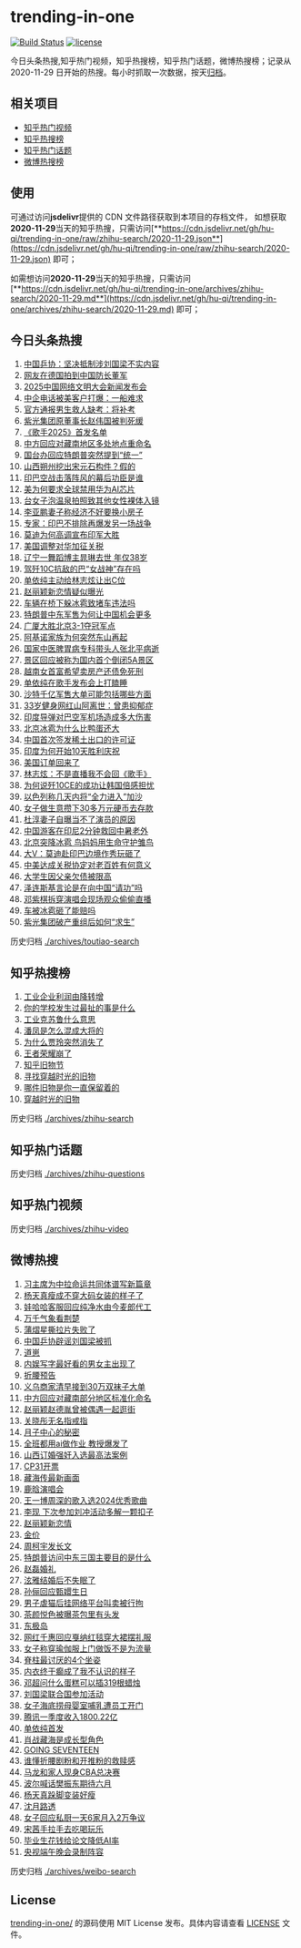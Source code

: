 # trending-in-one

[![Build Status](https://github.com/hu-qi/trending-in-one/workflows/ci/badge.svg?branch=master)](https://github.com/hu-qi/trending-in-one/actions)
[![license](https://img.shields.io/github/license/hu-qi/trending-in-one)](https://github.com/hu-qi/trending-in-one/blob/master/LICENSE)

今日头条热搜,知乎热门视频，知乎热搜榜，知乎热门话题，微博热搜榜；记录从 2020-11-29 日开始的热搜。每小时抓取一次数据，按天[归档](./archives)。

<!-- 感谢Deno中国之父jjc大佬，99%的代码来自于jjc大佬的仓库 -->

## 相关项目

- [知乎热门视频](https://github.com/justjavac/zhihu-trending-hot-video)
- [知乎热搜榜](https://github.com/justjavac/zhihu-trending-top-search)
- [知乎热门话题](https://github.com/justjavac/zhihu-trending-hot-questions)
- [微博热搜榜](https://github.com/justjavac/weibo-trending-hot-search)

## 使用

可通过访问**jsdelivr**提供的 CDN 文件路径获取到本项目的存档文件，
如想获取**2020-11-29**当天的知乎热搜，只需访问[**https://cdn.jsdelivr.net/gh/hu-qi/trending-in-one/raw/zhihu-search/2020-11-29.json**](https://cdn.jsdelivr.net/gh/hu-qi/trending-in-one/raw/zhihu-search/2020-11-29.json) 即可；

如需想访问**2020-11-29**当天的知乎热搜，只需访问[**https://cdn.jsdelivr.net/gh/hu-qi/trending-in-one/archives/zhihu-search/2020-11-29.md**](https://cdn.jsdelivr.net/gh/hu-qi/trending-in-one/archives/zhihu-search/2020-11-29.md) 即可；

## 今日头条热搜

<!-- BEGIN TOUTIAO -->
<!-- 最后更新时间 Thu May 15 2025 00:13:57 GMT+0800 (China Standard Time) -->
1. [中国乒协：坚决抵制涉刘国梁不实内容](https://so.toutiao.com/search?keyword=中国乒协：坚决抵制涉刘国梁不实内容)
1. [网友在德国拍到中国防长董军](https://so.toutiao.com/search?keyword=网友在德国拍到中国防长董军)
1. [2025中国网络文明大会新闻发布会](https://so.toutiao.com/search?keyword=2025中国网络文明大会新闻发布会)
1. [中企电话被美客户打爆：一船难求](https://so.toutiao.com/search?keyword=中企电话被美客户打爆：一船难求)
1. [官方通报男生救人缺考：将补考](https://so.toutiao.com/search?keyword=官方通报男生救人缺考：将补考)
1. [紫光集团原董事长赵伟国被判死缓](https://so.toutiao.com/search?keyword=紫光集团原董事长赵伟国被判死缓)
1. [《歌手2025》首发名单](https://so.toutiao.com/search?keyword=《歌手2025》首发名单)
1. [中方回应对藏南地区多处地点重命名](https://so.toutiao.com/search?keyword=中方回应对藏南地区多处地点重命名)
1. [国台办回应特朗普突然提到“统一”](https://so.toutiao.com/search?keyword=国台办回应特朗普突然提到“统一”)
1. [山西朔州挖出宋元石构件？假的](https://so.toutiao.com/search?keyword=山西朔州挖出宋元石构件？假的)
1. [印巴空战击落阵风的幕后功臣是谁](https://so.toutiao.com/search?keyword=印巴空战击落阵风的幕后功臣是谁)
1. [美为何要求全球禁用华为AI芯片](https://so.toutiao.com/search?keyword=美为何要求全球禁用华为AI芯片)
1. [台女子泡温泉拍照致其他女性裸体入镜](https://so.toutiao.com/search?keyword=台女子泡温泉拍照致其他女性裸体入镜)
1. [李亚鹏妻子称经济不好要换小房子](https://so.toutiao.com/search?keyword=李亚鹏妻子称经济不好要换小房子)
1. [专家：印巴不排除再爆发另一场战争](https://so.toutiao.com/search?keyword=专家：印巴不排除再爆发另一场战争)
1. [莫迪为何高调宣布印军大胜](https://so.toutiao.com/search?keyword=莫迪为何高调宣布印军大胜)
1. [美国调整对华加征关税](https://so.toutiao.com/search?keyword=美国调整对华加征关税)
1. [辽宁一舞蹈博主晁琳去世 年仅38岁](https://so.toutiao.com/search?keyword=辽宁一舞蹈博主晁琳去世%20年仅38岁)
1. [驾歼10C抗敌的巴“女战神”存在吗](https://so.toutiao.com/search?keyword=驾歼10C抗敌的巴“女战神”存在吗)
1. [单依纯主动给林志炫让出C位](https://so.toutiao.com/search?keyword=单依纯主动给林志炫让出C位)
1. [赵丽颖新恋情疑似曝光](https://so.toutiao.com/search?keyword=赵丽颖新恋情疑似曝光)
1. [车辆在桥下躲冰雹致堵车违法吗](https://so.toutiao.com/search?keyword=车辆在桥下躲冰雹致堵车违法吗)
1. [特朗普中东军售为何让中国机会更多](https://so.toutiao.com/search?keyword=特朗普中东军售为何让中国机会更多)
1. [广厦大胜北京3-1夺冠军点](https://so.toutiao.com/search?keyword=广厦大胜北京3-1夺冠军点)
1. [阿基诺家族为何突然东山再起](https://so.toutiao.com/search?keyword=阿基诺家族为何突然东山再起)
1. [国家中医脾胃病专科带头人张北平病逝](https://so.toutiao.com/search?keyword=国家中医脾胃病专科带头人张北平病逝)
1. [景区回应被称为国内首个倒闭5A景区](https://so.toutiao.com/search?keyword=景区回应被称为国内首个倒闭5A景区)
1. [越南女首富希望卖房产还债免死刑](https://so.toutiao.com/search?keyword=越南女首富希望卖房产还债免死刑)
1. [单依纯在歌手发布会上打瞌睡](https://so.toutiao.com/search?keyword=单依纯在歌手发布会上打瞌睡)
1. [沙特千亿军售大单可能包括哪些方面](https://so.toutiao.com/search?keyword=沙特千亿军售大单可能包括哪些方面)
1. [33岁健身网红山阿离世：曾患抑郁症](https://so.toutiao.com/search?keyword=33岁健身网红山阿离世：曾患抑郁症)
1. [印度导弹对巴空军机场造成多大伤害](https://so.toutiao.com/search?keyword=印度导弹对巴空军机场造成多大伤害)
1. [北京冰雹为什么比鸭蛋还大](https://so.toutiao.com/search?keyword=北京冰雹为什么比鸭蛋还大)
1. [中国首次签发稀土出口的许可证](https://so.toutiao.com/search?keyword=中国首次签发稀土出口的许可证)
1. [印度为何开始10天胜利庆祝](https://so.toutiao.com/search?keyword=印度为何开始10天胜利庆祝)
1. [美国订单回来了](https://so.toutiao.com/search?keyword=美国订单回来了)
1. [林志炫：不是直播我不会回《歌手》](https://so.toutiao.com/search?keyword=林志炫：不是直播我不会回《歌手》)
1. [为何说歼10CE的成功让韩国倍感担忧](https://so.toutiao.com/search?keyword=为何说歼10CE的成功让韩国倍感担忧)
1. [以色列称几天内将“全力进入”加沙](https://so.toutiao.com/search?keyword=以色列称几天内将“全力进入”加沙)
1. [女子做生意攒下30多万元硬币去存款](https://so.toutiao.com/search?keyword=女子做生意攒下30多万元硬币去存款)
1. [杜淳妻子自曝当不了演员的原因](https://so.toutiao.com/search?keyword=杜淳妻子自曝当不了演员的原因)
1. [中国游客在印尼2分钟救回中暑老外](https://so.toutiao.com/search?keyword=中国游客在印尼2分钟救回中暑老外)
1. [北京突降冰雹 鸟妈妈用生命守护雏鸟](https://so.toutiao.com/search?keyword=北京突降冰雹%20鸟妈妈用生命守护雏鸟)
1. [大V：莫迪赴印巴边境作秀玩砸了](https://so.toutiao.com/search?keyword=大V：莫迪赴印巴边境作秀玩砸了)
1. [中美达成关税协定对老百姓有何意义](https://so.toutiao.com/search?keyword=中美达成关税协定对老百姓有何意义)
1. [大学生因父亲欠债被限高](https://so.toutiao.com/search?keyword=大学生因父亲欠债被限高)
1. [泽连斯基言论是在向中国“请功”吗](https://so.toutiao.com/search?keyword=泽连斯基言论是在向中国“请功”吗)
1. [邓紫棋拆穿演唱会现场观众偷偷直播](https://so.toutiao.com/search?keyword=邓紫棋拆穿演唱会现场观众偷偷直播)
1. [车被冰雹砸了能赔吗](https://so.toutiao.com/search?keyword=车被冰雹砸了能赔吗)
1. [紫光集团破产重组后如何“求生”](https://so.toutiao.com/search?keyword=紫光集团破产重组后如何“求生”)
<!-- END TOUTIAO -->

历史归档 [./archives/toutiao-search](./archives/toutiao-search)

## 知乎热搜榜

<!-- BEGIN ZHIHUSEARCH -->
<!-- 最后更新时间 Wed Apr 30 2025 18:12:32 GMT+0800 (China Standard Time) -->
1. [工业企业利润由降转增](https://www.zhihu.com/search?q=工业企业利润由降转增)
1. [你的学校发生过最扯的事是什么](https://www.zhihu.com/search?q=你的学校发生过最扯的事是什么)
1. [工业克苏鲁什么意思](https://www.zhihu.com/search?q=工业克苏鲁什么意思)
1. [潘凤是怎么混成大将的](https://www.zhihu.com/search?q=潘凤是怎么混成大将的)
1. [为什么贾玲突然消失了](https://www.zhihu.com/search?q=为什么贾玲突然消失了)
1. [王者荣耀崩了](https://www.zhihu.com/search?q=王者荣耀崩了)
1. [知乎旧物节](https://www.zhihu.com/search?q=知乎旧物节)
1. [寻找穿越时光的旧物](https://www.zhihu.com/search?q=寻找穿越时光的旧物)
1. [哪件旧物是你一直保留着的](https://www.zhihu.com/search?q=哪件旧物是你一直保留着的)
1. [穿越时光的旧物](https://www.zhihu.com/search?q=穿越时光的旧物)
<!-- END ZHIHUSEARCH -->

历史归档 [./archives/zhihu-search](./archives/zhihu-search)

## 知乎热门话题

<!-- BEGIN ZHIHUQUESTIONS -->
<!-- 最后更新时间 Thu May 15 2025 00:13:57 GMT+0800 (China Standard Time) -->

<!-- END ZHIHUQUESTIONS -->

历史归档 [./archives/zhihu-questions](./archives/zhihu-questions)

## 知乎热门视频

<!-- BEGIN ZHIHUVIDEO -->
<!-- 最后更新时间 Thu May 15 2025 00:13:57 GMT+0800 (China Standard Time) -->

<!-- END ZHIHUVIDEO -->

历史归档 [./archives/zhihu-video](./archives/zhihu-video)

## 微博热搜

<!-- BEGIN WEIBO -->
<!-- 最后更新时间 Thu May 15 2025 00:13:57 GMT+0800 (China Standard Time) -->
1. [习主席为中拉命运共同体谱写新篇章](https://s.weibo.com//weibo?q=%23%E4%B9%A0%E4%B8%BB%E5%B8%AD%E4%B8%BA%E4%B8%AD%E6%8B%89%E5%91%BD%E8%BF%90%E5%85%B1%E5%90%8C%E4%BD%93%E8%B0%B1%E5%86%99%E6%96%B0%E7%AF%87%E7%AB%A0%23&Refer=new_time)
1. [杨天真瘦成不穿大码女装的样子了](https://s.weibo.com//weibo?q=%E6%9D%A8%E5%A4%A9%E7%9C%9F%E7%98%A6%E6%88%90%E4%B8%8D%E7%A9%BF%E5%A4%A7%E7%A0%81%E5%A5%B3%E8%A3%85%E7%9A%84%E6%A0%B7%E5%AD%90%E4%BA%86&t=31&band_rank=1&Refer=top)
1. [娃哈哈客服回应纯净水由今麦郎代工](https://s.weibo.com//weibo?q=%23%E5%A8%83%E5%93%88%E5%93%88%E5%AE%A2%E6%9C%8D%E5%9B%9E%E5%BA%94%E7%BA%AF%E5%87%80%E6%B0%B4%E7%94%B1%E4%BB%8A%E9%BA%A6%E9%83%8E%E4%BB%A3%E5%B7%A5%23&t=31&band_rank=2&Refer=top)
1. [万千气象看荆楚](https://s.weibo.com//weibo?q=%23%E4%B8%87%E5%8D%83%E6%B0%94%E8%B1%A1%E7%9C%8B%E8%8D%86%E6%A5%9A%23&t=31&band_rank=3&Refer=top)
1. [蒲熠星撕拉片失败了](https://s.weibo.com//weibo?q=%23%E8%92%B2%E7%86%A0%E6%98%9F%E6%92%95%E6%8B%89%E7%89%87%E5%A4%B1%E8%B4%A5%E4%BA%86%23&t=31&band_rank=4&Refer=top)
1. [中国乒协辟谣刘国梁被抓](https://s.weibo.com//weibo?q=%23%E4%B8%AD%E5%9B%BD%E4%B9%92%E5%8D%8F%E8%BE%9F%E8%B0%A3%E5%88%98%E5%9B%BD%E6%A2%81%E8%A2%AB%E6%8A%93%23&t=31&band_rank=5&Refer=top)
1. [道崽](https://s.weibo.com//weibo?q=%E9%81%93%E5%B4%BD&t=31&band_rank=6&Refer=top)
1. [内娱写字最好看的男女主出现了](https://s.weibo.com//weibo?q=%E5%86%85%E5%A8%B1%E5%86%99%E5%AD%97%E6%9C%80%E5%A5%BD%E7%9C%8B%E7%9A%84%E7%94%B7%E5%A5%B3%E4%B8%BB%E5%87%BA%E7%8E%B0%E4%BA%86&t=31&band_rank=7&Refer=top)
1. [折腰预告](https://s.weibo.com//weibo?q=%E6%8A%98%E8%85%B0%E9%A2%84%E5%91%8A&t=31&band_rank=8&Refer=top)
1. [义乌商家清早接到30万双袜子大单](https://s.weibo.com//weibo?q=%23%E4%B9%89%E4%B9%8C%E5%95%86%E5%AE%B6%E6%B8%85%E6%97%A9%E6%8E%A5%E5%88%B030%E4%B8%87%E5%8F%8C%E8%A2%9C%E5%AD%90%E5%A4%A7%E5%8D%95%23&t=31&band_rank=9&Refer=top)
1. [中方回应对藏南部分地区标准化命名](https://s.weibo.com//weibo?q=%23%E4%B8%AD%E6%96%B9%E5%9B%9E%E5%BA%94%E5%AF%B9%E8%97%8F%E5%8D%97%E9%83%A8%E5%88%86%E5%9C%B0%E5%8C%BA%E6%A0%87%E5%87%86%E5%8C%96%E5%91%BD%E5%90%8D%23&t=31&band_rank=10&Refer=top)
1. [赵丽颖赵德胤曾被偶遇一起逛街](https://s.weibo.com//weibo?q=%23%E8%B5%B5%E4%B8%BD%E9%A2%96%E8%B5%B5%E5%BE%B7%E8%83%A4%E6%9B%BE%E8%A2%AB%E5%81%B6%E9%81%87%E4%B8%80%E8%B5%B7%E9%80%9B%E8%A1%97%23&t=31&band_rank=11&Refer=top)
1. [关晓彤无名指戒指](https://s.weibo.com//weibo?q=%23%E5%85%B3%E6%99%93%E5%BD%A4%E6%97%A0%E5%90%8D%E6%8C%87%E6%88%92%E6%8C%87%23&t=31&band_rank=12&Refer=top)
1. [月子中心的秘密](https://s.weibo.com//weibo?q=%E6%9C%88%E5%AD%90%E4%B8%AD%E5%BF%83%E7%9A%84%E7%A7%98%E5%AF%86&t=31&band_rank=13&Refer=top)
1. [全班都用ai做作业 教授爆发了](https://s.weibo.com//weibo?q=%E5%85%A8%E7%8F%AD%E9%83%BD%E7%94%A8ai%E5%81%9A%E4%BD%9C%E4%B8%9A%20%E6%95%99%E6%8E%88%E7%88%86%E5%8F%91%E4%BA%86&t=31&band_rank=14&Refer=top)
1. [山西订婚强奸入选最高法案例](https://s.weibo.com//weibo?q=%23%E5%B1%B1%E8%A5%BF%E8%AE%A2%E5%A9%9A%E5%BC%BA%E5%A5%B8%E5%85%A5%E9%80%89%E6%9C%80%E9%AB%98%E6%B3%95%E6%A1%88%E4%BE%8B%23&t=31&band_rank=15&Refer=top)
1. [CP31开票](https://s.weibo.com//weibo?q=CP31%E5%BC%80%E7%A5%A8&t=31&band_rank=16&Refer=top)
1. [藏海传最新画面](https://s.weibo.com//weibo?q=%23%E8%97%8F%E6%B5%B7%E4%BC%A0%E6%9C%80%E6%96%B0%E7%94%BB%E9%9D%A2%23&t=31&band_rank=17&Refer=top)
1. [鹿晗演唱会](https://s.weibo.com//weibo?q=%E9%B9%BF%E6%99%97%E6%BC%94%E5%94%B1%E4%BC%9A&t=31&band_rank=18&Refer=top)
1. [王一博周深的歌入选2024优秀歌曲](https://s.weibo.com//weibo?q=%23%E7%8E%8B%E4%B8%80%E5%8D%9A%E5%91%A8%E6%B7%B1%E7%9A%84%E6%AD%8C%E5%85%A5%E9%80%892024%E4%BC%98%E7%A7%80%E6%AD%8C%E6%9B%B2%23&t=31&band_rank=19&Refer=top)
1. [李现 下次参加刘冲活动多解一颗扣子](https://s.weibo.com//weibo?q=%E6%9D%8E%E7%8E%B0%20%E4%B8%8B%E6%AC%A1%E5%8F%82%E5%8A%A0%E5%88%98%E5%86%B2%E6%B4%BB%E5%8A%A8%E5%A4%9A%E8%A7%A3%E4%B8%80%E9%A2%97%E6%89%A3%E5%AD%90&t=31&band_rank=20&Refer=top)
1. [赵丽颖新恋情](https://s.weibo.com//weibo?q=%E8%B5%B5%E4%B8%BD%E9%A2%96%E6%96%B0%E6%81%8B%E6%83%85&t=31&band_rank=21&Refer=top)
1. [金价](https://s.weibo.com//weibo?q=%E9%87%91%E4%BB%B7&t=31&band_rank=22&Refer=top)
1. [周柯宇发长文](https://s.weibo.com//weibo?q=%23%E5%91%A8%E6%9F%AF%E5%AE%87%E5%8F%91%E9%95%BF%E6%96%87%23&t=31&band_rank=23&Refer=top)
1. [特朗普访问中东三国主要目的是什么](https://s.weibo.com//weibo?q=%23%E7%89%B9%E6%9C%97%E6%99%AE%E8%AE%BF%E9%97%AE%E4%B8%AD%E4%B8%9C%E4%B8%89%E5%9B%BD%E4%B8%BB%E8%A6%81%E7%9B%AE%E7%9A%84%E6%98%AF%E4%BB%80%E4%B9%88%23&t=31&band_rank=24&Refer=top)
1. [赵磊婚礼](https://s.weibo.com//weibo?q=%E8%B5%B5%E7%A3%8A%E5%A9%9A%E7%A4%BC&t=31&band_rank=25&Refer=top)
1. [泫雅结婚后不失眠了](https://s.weibo.com//weibo?q=%23%E6%B3%AB%E9%9B%85%E7%BB%93%E5%A9%9A%E5%90%8E%E4%B8%8D%E5%A4%B1%E7%9C%A0%E4%BA%86%23&t=31&band_rank=26&Refer=top)
1. [孙俪回应甄嬛生日](https://s.weibo.com//weibo?q=%23%E5%AD%99%E4%BF%AA%E5%9B%9E%E5%BA%94%E7%94%84%E5%AC%9B%E7%94%9F%E6%97%A5%23&t=31&band_rank=27&Refer=top)
1. [男子虐猫后挂网络平台叫卖被行拘](https://s.weibo.com//weibo?q=%23%E7%94%B7%E5%AD%90%E8%99%90%E7%8C%AB%E5%90%8E%E6%8C%82%E7%BD%91%E7%BB%9C%E5%B9%B3%E5%8F%B0%E5%8F%AB%E5%8D%96%E8%A2%AB%E8%A1%8C%E6%8B%98%23&t=31&band_rank=28&Refer=top)
1. [茶颜悦色被曝茶包里有头发](https://s.weibo.com//weibo?q=%23%E8%8C%B6%E9%A2%9C%E6%82%A6%E8%89%B2%E8%A2%AB%E6%9B%9D%E8%8C%B6%E5%8C%85%E9%87%8C%E6%9C%89%E5%A4%B4%E5%8F%91%23&t=31&band_rank=29&Refer=top)
1. [东极岛](https://s.weibo.com//weibo?q=%E4%B8%9C%E6%9E%81%E5%B2%9B&t=31&band_rank=30&Refer=top)
1. [网红千惠回应戛纳红毯穿大裙摆礼服](https://s.weibo.com//weibo?q=%23%E7%BD%91%E7%BA%A2%E5%8D%83%E6%83%A0%E5%9B%9E%E5%BA%94%E6%88%9B%E7%BA%B3%E7%BA%A2%E6%AF%AF%E7%A9%BF%E5%A4%A7%E8%A3%99%E6%91%86%E7%A4%BC%E6%9C%8D%23&t=31&band_rank=31&Refer=top)
1. [女子称穿瑜伽服上门做饭不是为流量](https://s.weibo.com//weibo?q=%23%E5%A5%B3%E5%AD%90%E7%A7%B0%E7%A9%BF%E7%91%9C%E4%BC%BD%E6%9C%8D%E4%B8%8A%E9%97%A8%E5%81%9A%E9%A5%AD%E4%B8%8D%E6%98%AF%E4%B8%BA%E6%B5%81%E9%87%8F%23&t=31&band_rank=32&Refer=top)
1. [脊柱最讨厌的4个坐姿](https://s.weibo.com//weibo?q=%E8%84%8A%E6%9F%B1%E6%9C%80%E8%AE%A8%E5%8E%8C%E7%9A%844%E4%B8%AA%E5%9D%90%E5%A7%BF&t=31&band_rank=33&Refer=top)
1. [内衣终于癫成了我不认识的样子](https://s.weibo.com//weibo?q=%23%E5%86%85%E8%A1%A3%E7%BB%88%E4%BA%8E%E7%99%AB%E6%88%90%E4%BA%86%E6%88%91%E4%B8%8D%E8%AE%A4%E8%AF%86%E7%9A%84%E6%A0%B7%E5%AD%90%23&t=31&band_rank=34&Refer=top)
1. [邓超问什么蛋糕可以插319根蜡烛](https://s.weibo.com//weibo?q=%23%E9%82%93%E8%B6%85%E9%97%AE%E4%BB%80%E4%B9%88%E8%9B%8B%E7%B3%95%E5%8F%AF%E4%BB%A5%E6%8F%92319%E6%A0%B9%E8%9C%A1%E7%83%9B%23&t=31&band_rank=35&Refer=top)
1. [刘国梁联合国参加活动](https://s.weibo.com//weibo?q=%23%E5%88%98%E5%9B%BD%E6%A2%81%E8%81%94%E5%90%88%E5%9B%BD%E5%8F%82%E5%8A%A0%E6%B4%BB%E5%8A%A8%23&t=31&band_rank=36&Refer=top)
1. [女子海底捞母婴室哺乳遭员工开门](https://s.weibo.com//weibo?q=%23%E5%A5%B3%E5%AD%90%E6%B5%B7%E5%BA%95%E6%8D%9E%E6%AF%8D%E5%A9%B4%E5%AE%A4%E5%93%BA%E4%B9%B3%E9%81%AD%E5%91%98%E5%B7%A5%E5%BC%80%E9%97%A8%23&t=31&band_rank=37&Refer=top)
1. [腾讯一季度收入1800.22亿](https://s.weibo.com//weibo?q=%23%E8%85%BE%E8%AE%AF%E4%B8%80%E5%AD%A3%E5%BA%A6%E6%94%B6%E5%85%A51800.22%E4%BA%BF%23&t=31&band_rank=38&Refer=top)
1. [单依纯首发](https://s.weibo.com//weibo?q=%23%E5%8D%95%E4%BE%9D%E7%BA%AF%E9%A6%96%E5%8F%91%23&t=31&band_rank=39&Refer=top)
1. [肖战藏海是成长型角色](https://s.weibo.com//weibo?q=%23%E8%82%96%E6%88%98%E8%97%8F%E6%B5%B7%E6%98%AF%E6%88%90%E9%95%BF%E5%9E%8B%E8%A7%92%E8%89%B2%23&t=31&band_rank=40&Refer=top)
1. [GOING SEVENTEEN](https://s.weibo.com//weibo?q=GOING%20SEVENTEEN&t=31&band_rank=41&Refer=top)
1. [谁懂折腰剧粉和开推粉的救赎感](https://s.weibo.com//weibo?q=%E8%B0%81%E6%87%82%E6%8A%98%E8%85%B0%E5%89%A7%E7%B2%89%E5%92%8C%E5%BC%80%E6%8E%A8%E7%B2%89%E7%9A%84%E6%95%91%E8%B5%8E%E6%84%9F&t=31&band_rank=42&Refer=top)
1. [马龙和家人现身CBA总决赛](https://s.weibo.com//weibo?q=%23%E9%A9%AC%E9%BE%99%E5%92%8C%E5%AE%B6%E4%BA%BA%E7%8E%B0%E8%BA%ABCBA%E6%80%BB%E5%86%B3%E8%B5%9B%23&t=31&band_rank=43&Refer=top)
1. [波尔喊话樊振东期待六月](https://s.weibo.com//weibo?q=%23%E6%B3%A2%E5%B0%94%E5%96%8A%E8%AF%9D%E6%A8%8A%E6%8C%AF%E4%B8%9C%E6%9C%9F%E5%BE%85%E5%85%AD%E6%9C%88%23&t=31&band_rank=44&Refer=top)
1. [杨天真跺脚变装好瘦](https://s.weibo.com//weibo?q=%23%E6%9D%A8%E5%A4%A9%E7%9C%9F%E8%B7%BA%E8%84%9A%E5%8F%98%E8%A3%85%E5%A5%BD%E7%98%A6%23&t=31&band_rank=45&Refer=top)
1. [沈月路透](https://s.weibo.com//weibo?q=%E6%B2%88%E6%9C%88%E8%B7%AF%E9%80%8F&t=31&band_rank=46&Refer=top)
1. [女子回应私厨一天6家月入2万争议](https://s.weibo.com//weibo?q=%23%E5%A5%B3%E5%AD%90%E5%9B%9E%E5%BA%94%E7%A7%81%E5%8E%A8%E4%B8%80%E5%A4%A96%E5%AE%B6%E6%9C%88%E5%85%A52%E4%B8%87%E4%BA%89%E8%AE%AE%23&t=31&band_rank=47&Refer=top)
1. [宋茜手拉手去吃喝玩乐](https://s.weibo.com//weibo?q=%23%E5%AE%8B%E8%8C%9C%E6%89%8B%E6%8B%89%E6%89%8B%E5%8E%BB%E5%90%83%E5%96%9D%E7%8E%A9%E4%B9%90%23&t=31&band_rank=48&Refer=top)
1. [毕业生花钱给论文降低AI率](https://s.weibo.com//weibo?q=%23%E6%AF%95%E4%B8%9A%E7%94%9F%E8%8A%B1%E9%92%B1%E7%BB%99%E8%AE%BA%E6%96%87%E9%99%8D%E4%BD%8EAI%E7%8E%87%23&t=31&band_rank=49&Refer=top)
1. [央视端午晚会录制阵容](https://s.weibo.com//weibo?q=%23%E5%A4%AE%E8%A7%86%E7%AB%AF%E5%8D%88%E6%99%9A%E4%BC%9A%E5%BD%95%E5%88%B6%E9%98%B5%E5%AE%B9%23&t=31&band_rank=50&Refer=top)
<!-- END WEIBO -->

历史归档 [./archives/weibo-search](./archives/weibo-search)

## License

[trending-in-one/](https://github.com/hu-qi/trending-in-one) 的源码使用 MIT License 发布。具体内容请查看 [LICENSE](./LICENSE) 文件。